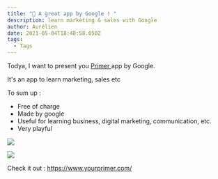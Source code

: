 ```yaml
---
title: "📱 A great app by Google ! "
description: learn marketing & sales with Google
author: Aurélien
date: 2021-05-04T18:40:58.050Z
tags:
  - Tags
---
```

Todya, I want to present you [Primer ](https://www.yourprimer.com/)app by Google.

It's an app to learn marketing, sales etc

To sum up : 

* Free of charge
* Made by google
* Useful for learning business, digital marketing, communication, etc.
* Very playful



![](/static/img/primer-app.png)

![](/static/img/primer-app-1.png)

Check it out : <https://www.yourprimer.com/>
